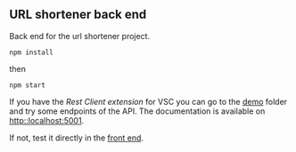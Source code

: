 ## URL shortener back end

Back end for the url shortener project.

```npm install```

then

```npm start```

If you have the _*Rest Client extension*_ for VSC you can go to the [demo](./demo) folder and try some endpoints of the API. The documentation is available on [http::localhost:5001](http::localhost:5001).

If not, test it directly in the [front end](../form-component).